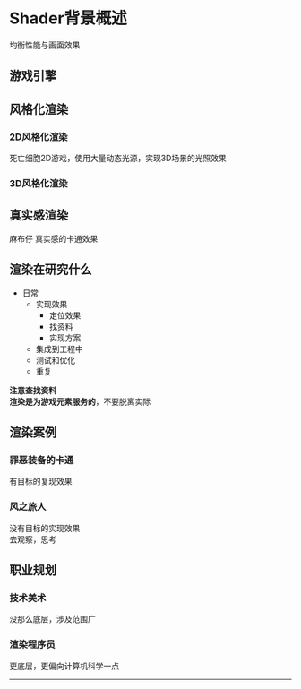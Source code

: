 # Shader背景概述

均衡性能与画面效果
## 游戏引擎

## 风格化渲染
### 2D风格化渲染
死亡细胞2D游戏，使用大量动态光源，实现3D场景的光照效果

### 3D风格化渲染

## 真实感渲染
麻布仔
真实感的卡通效果  

## 渲染在研究什么
- 日常
    - 实现效果
        - 定位效果
        - 找资料
        - 实现方案
    - 集成到工程中
    - 测试和优化
    - 重复  

**注意查找资料**  
**渲染是为游戏元素服务的**，不要脱离实际

## 渲染案例
### 罪恶装备的卡通
有目标的复现效果

### 风之旅人
没有目标的实现效果  
去观察，思考  

## 职业规划
### 技术美术
没那么底层，涉及范围广

### 渲染程序员
更底层，更偏向计算机科学一点

---




